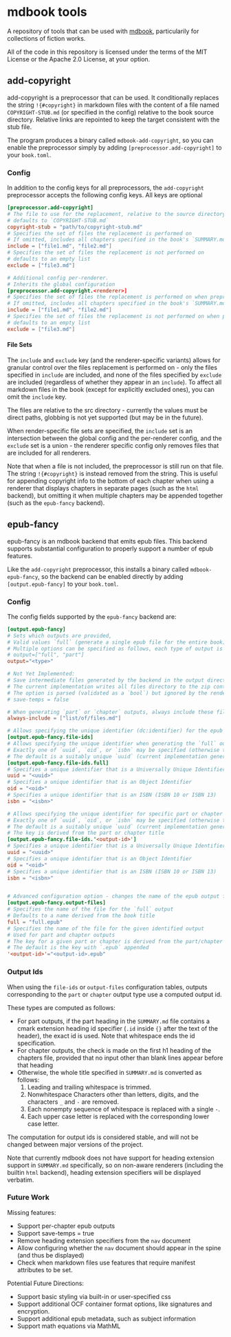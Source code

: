 # mdbook tools

A repository of tools that can be used with [mdbook](https://rust-lang.github.io/mdBook/), particularily for collections of fiction works.

All of the code in this repository is licensed under the terms of the MIT License or the Apache 2.0 License, at your option.

## add-copyright

add-copyright is a preprocessor that can be used. It conditionally replaces the string `!{#copyright}` in markdown files with the content of a file named `COPYRIGHT-STUB.md` (or specified in the config) relative to the book source directory.
Relative links are repointed to keep the target consistent with the stub file.

The program produces a binary called `mdbook-add-copyright`, so you can enable the preprocessor simply by adding `[preprocessor.add-copyright]` to your `book.toml`.

### Config

In addition to the config keys for all preprocessors, the `add-copyright` preprocessor accepts the following config keys.
All keys are optional

```toml
[preprocessor.add-copyright]
# The file to use for the replacement, relative to the source directory of the book
# defaults to `COPYRIGHT-STUB.md`
copyright-stub = "path/to/copyright-stub.md"
# Specifies the set of files the replacement is performed on
# If omitted, includes all chapters specified in the book's `SUMMARY.md`
include = ["file1.md", "file2.md"]
# Specifies the set of files the replacement is not performed on
# defaults to an empty list
exclude = ["file3.md"]

# Additional config per-renderer.
# Inherits the global configuration
[preprocessor.add-copyright.<renderer>]
# Specifies the set of files the replacement is performed on when preprocessing the input for <renderer>
# If omitted, includes all chapters specified in the book's `SUMMARY.md`
include = ["file1.md", "file2.md"]
# Specifies the set of files the replacement is not performed on when preprocessing the input for <renderer>
# defaults to an empty list
exclude = ["file3.md"]
```

#### File Sets

The `include` and `exclude` key (and the renderer-specific variants) allows for granular control over the files replacement is performed on - only the files specified in `include` are included, and none of the files specified by `exclude` are included (regardless of whether they appear in an `include`). To affect all markdown files in the book (except for explicitly excluded ones), you can omit the `include` key. 

The files are relative to the src directory - currently the values must be direct paths, globbing is not yet supported (but may be in the future). 

When render-specific file sets are specified, the `include` set is an intersection between the global config and the per-renderer config, and the `exclude` set is a union - the renderer specific config only removes files that are included for all renderers.

Note that when a file is not included, the preprocessor is still run on that file. The string `!{#copyright}` is instead removed from the string. 
This is useful for appending copyright info to the bottom of each chapter when using a renderer that displays chapters in separate pages (such as the `html` backend), but omitting it when multiple chapters may be appended together (such as the `epub-fancy` backend).

## epub-fancy

epub-fancy is an mdbook backend that emits epub files. This backend supports substantial configuration to properly support a number of epub features.

Like the `add-copyright` preprocessor, this installs a binary called `mdbook-epub-fancy`, so the backend can be enabled directly by adding `[output.epub-fancy]` to your `book.toml`.

### Config

The config fields supported by the `epub-fancy` backend are:

```toml
[output.epub-fancy]
# Sets which outputs are provided,
# Valid values `full` (generate a single epub file for the entire book), `part` (generate an epub file for each Header separated part), or `chapter` (generate individual epub files for each chapter - NOT YET IMPLEMENTED)
# Multiple options can be specified as follows, each type of output is generated
# output=["full", "part"]
output="<type>"

# Not Yet Implemented:
# Save intermediate files generated by the backend in the output directory (under a directory named by the output file id when multiple types are specified or the type is not `full`)
# The current implementation writes all files directory to the zip container  and does not currently support generating the relevant temp files
# The option is parsed (validated as a `bool`) but ignored by the renderer. It may be implemented in the future. 
# save-temps = false

# When generating `part` or `chapter` outputs, always include these files in each output.
always-include = ["list/of/files.md"]

# Allows specifying the unique identifier (dc:identifier) for the epub package documents in each output file
[output.epub-fancy.file-ids]
# Allows specifying the unique identifier when generating the `full` output.
# Exactly one of `uuid`, `oid`, or `isbn` may be specified (otherwise the table must be omitted)
# The default is a suitably unique `uuid` (current implementation generates a v7 id based on the current time)
[output.epub-fancy.file-ids.full]
# Specifies a unique identifier that is a Universally Unique Identifier (https://datatracker.ietf.org/doc/html/rfc4122)
uuid = "<uuid>"
# Specifies a unique identifier that is an Object Identifier
oid = "<oid>"
# Specifies a unique identifier that is an ISBN (ISBN 10 or ISBN 13)
isbn = "<isbn>"

# Allows specifying the unique identifier for specific part or chapter outputs
# Exactly one of `uuid`, `oid`, or `isbn` may be specified (otherwise the table must be omitted)
# The default is a suitably unique `uuid` (current implementation generates a v7 id based on the current time)
# The key is derived from the part or chapter title
[output.epub-fancy.file-ids.'<output-id>']
# Specifies a unique identifier that is a Universally Unique Identifier (https://datatracker.ietf.org/doc/html/rfc4122)
uuid = "<uuid>"
# Specifies a unique identifier that is an Object Identifier
oid = "<oid>"
# Specifies a unique identifier that is an ISBN (ISBN 10 or ISBN 13)
isbn = "<isbn>"


# Advanced configuration option - changes the name of the epub output files
[output.epub-fancy.output-files]
# Specifies the name of the file for the `full` output
# Defaults to a name derived from the book title
full = "full.epub"
# Specifies the name of the file for the given identified output
# Used for part and chapter outputs
# The key for a given part or chapter is derived from the part/chapter title
# The default is the key with `.epub` appended
'<output-id>'="<output-id>.epub"
```

### Output Ids

When using the `file-ids` or `output-files` configuration tables, outputs corresponding to the `part` or `chapter` output type use a computed output id.

These types are computed as follows:
* For part outputs, if the part heading in the `SUMMARY.md` file contains a cmark extension heading id specifier (`.id` inside `{}` after the text of the header), the exact id is used. Note that whitespace ends the id specification.
* For chapter outputs, the check is made on the first h1 heading of the chapters file, provided that no input other than blank lines appear before that heading
* Otherwise, the whole title specified in `SUMMARY.md` is converted as follows:
  1. Leading and trailing whitespace is trimmed.
  2. Nonwhitespace Characters other than letters, digits, and the characters `_` and `-` are removed.
  3. Each nonempty sequence of whitespace is replaced with a single `-`.
  4. Each upper case letter is replaced with the corresponding lower case letter.


The computation for output ids is considered stable, and will not be changed between major versions of the project.

Note that currently mdbook does not have support for heading extension support in `SUMMARY.md` specifically, so on non-aware renderers (including the builtin `html` backend), heading extension specifiers will be displayed verbatim. 

### Future Work

Missing features:
* Support per-chapter epub outputs
* Support save-temps = true
* Remove heading extension specifiers from the `nav` document
* Allow configuring whether the `nav` document should appear in the spine (and thus be displayed)
* Check when markdown files use features that require manifest attributes to be set.

Potential Future Directions:
* Support basic styling via built-in or user-specified css
* Support additional OCF container format options, like signatures and encryption.
* Support additional epub metadata, such as subject information
* Support math equations via MathML
